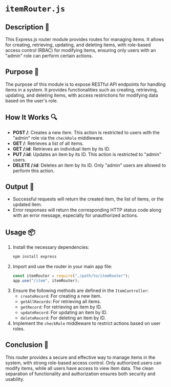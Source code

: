 # `itemRouter.js`

## Description 📝

This Express.js router module provides routes for managing items.
It allows for creating, retrieving, updating, and deleting items, with role-based access control (RBAC) for modifying items, ensuring only users with an "admin" role can perform certain actions.

## Purpose 🎯

The purpose of this module is to expose RESTful API endpoints for handling items in a system.
It provides functionalities such as creating, retrieving, updating, and deleting items, with access restrictions for modifying data based on the user's role.

## How It Works 🔍

-   **POST /**: Creates a new item. This action is restricted to users with the "admin" role via the `checkRole` middleware.
-   **GET /**: Retrieves a list of all items.
-   **GET /:id**: Retrieves an individual item by its ID.
-   **PUT /:id**: Updates an item by its ID. This action is restricted to "admin" users.
-   **DELETE /:id**: Deletes an item by its ID. Only "admin" users are allowed to perform this action.

## Output 📜

-   Successful requests will return the created item, the list of items, or the updated item.
-   Error responses will return the corresponding HTTP status code along with an error message, especially for unauthorized actions.

## Usage 📦

1. Install the necessary dependencies:
    ```bash
    npm install express
    ```
2. Import and use the router in your main app file:
    ```javascript
    const itemRouter = require("./path/to/itemRouter");
    app.use("/item", itemRouter);
    ```
3. Ensure the following methods are defined in the `ItemController`:
    - `createRecord`: For creating a new item.
    - `getAllRecords`: For retrieving all items.
    - `getRecord`: For retrieving an item by ID.
    - `updateRecord`: For updating an item by ID.
    - `deleteRecord`: For deleting an item by ID.
4. Implement the `checkRole` middleware to restrict actions based on user roles.

## Conclusion 🚀

This router provides a secure and effective way to manage items in the system, with strong role-based access control.
Only authorized users can modify items, while all users have access to view item data.
The clean separation of functionality and authorization ensures both security and usability.
